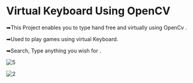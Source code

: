 # Virtual Keyboard Using OpenCV
➡This Project enables you to type hand free and virtually using OpenCv .


➡Used to play games using virtual Keyboard.

➡Search, Type anything you wish for .


![5](https://user-images.githubusercontent.com/120780784/227811175-667615c1-9ef8-44de-96bd-b6f31f55d0db.png)

![2](https://user-images.githubusercontent.com/120780784/227811296-664ff877-3d00-4771-9f36-050bd8b862b0.png)

